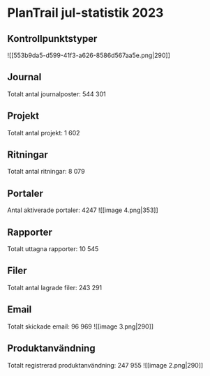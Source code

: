 # PlanTrail jul-statistik 2023
## Kontrollpunktstyper
![[553b9da5-d599-41f3-a626-8586d567aa5e.png|290]]

## Journal
Totalt antal journalposter: 544 301
## Projekt
Totalt antal projekt: 1 602
## Ritningar
Totalt antal ritningar: 8 079
## Portaler
Antal aktiverade portaler: 4247
![[image 4.png|353]]
## Rapporter
Totalt uttagna rapporter: 10 545
## Filer
Totalt antal lagrade filer: 243 291
## Email
Totalt skickade email: 96 969
![[image 3.png|290]]

## Produktanvändning
Totalt registrerad produktanvändning: 247 955
![[image 2.png|290]]

